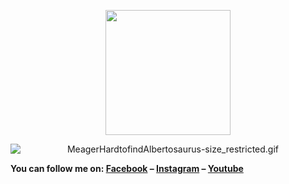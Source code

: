 <p align="center">
  
<img src="https://github.com/thompsonemerson/thompsonemerson/raw/master/cover-thompson.png" height="200"/>
</p>
 <p align="center">
<img data-target="animated-image.replacedImage" alt="MeagerHardtofindAlbertosaurus-size_restricted.gif" class="AnimatedImagePlayer-animatedImage" src="https://github.com/Schweinepriester/Schweinepriester/raw/master/MeagerHardtofindAlbertosaurus-size_restricted.gif" style="display: block; opacity: 1;">
  </p> 
<p align="center">
<p dir="auto"><b>You can follow me on:<b> <a href="https://www.facebook.com/profile.php?id=100019539461138" rel="nofollow">Facebook</a> – <a href="https://www.instagram.com/hiepunder/" rel="nofollow">Instagram</a> – <a href="https://www.youtube.com/channel/UCe3nfx3pEPsU-m4siwCh4ng" rel="nofollow">Youtube</a> </p>
</p>

